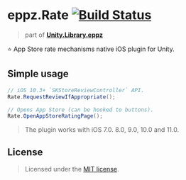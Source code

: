 # eppz.Rate [![Build Status](https://travis-ci.org/eppz/Unity.Test.eppz.png?branch=master)](https://travis-ci.org/eppz/Unity.Test.eppz)
> part of [**Unity.Library.eppz**](https://github.com/eppz/Unity.Library.eppz)


⭐ App Store rate mechanisms native iOS plugin for Unity.


## Simple usage

```csharp
// iOS 10.3+ `SKStoreReviewController` API.
Rate.RequestReviewIfAppropriate();

// Opens App Store (can be hooked to buttons).
Rate.OpenAppStoreRatingPage();
```

> The plugin works with iOS 7.0. 8.0, 9.0, 10.0 and 11.0.



## License

> Licensed under the [MIT license](http://en.wikipedia.org/wiki/MIT_License).
